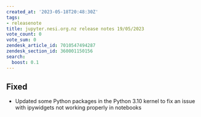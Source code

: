 ```yaml
---
created_at: '2023-05-18T20:48:30Z'
tags:
- releasenote
title: jupyter.nesi.org.nz release notes 19/05/2023
vote_count: 0
vote_sum: 0
zendesk_article_id: 7010547494287
zendesk_section_id: 360001150156
search:
  boost: 0.1
---
```



## Fixed

- Updated some Python packages in the Python 3.10 kernel to fix an
    issue with ipywidgets not working properly in notebooks
